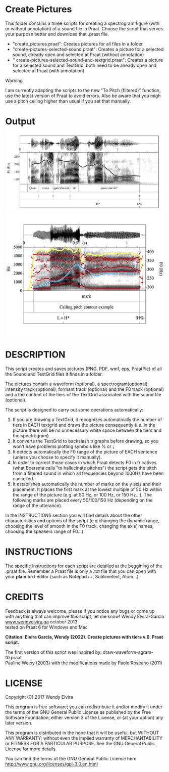  
# Create Pictures
This folder contains a three scripts for creating a spectrogram figure (with or without annotation) of a sound file in Praat. Choose the script that serves your purpose better and download that .praat file.
- "create_pictures.praat": Creates pictures for all files in a folder
- "create-pictures-selected-sound.praat": Creates a picture for a selected sound, already open and selected at Praat (without annotation)
- " create-pictures-selected-sound-and-textgrid.praat": Creates a picture for a selected sound and TextGrid, both need to be already open and selected at Praat (with annotation)

> [!WARNING]  
> I am currently adapting the scripts to the new "To Pitch (filtered)" function, use the latest version of Praat to avoid errors. Also be aware that you migh use a pitch ceiling higher than usual if you set that manually.

# Output
![image](output.png)
![image](output2.png)



# DESCRIPTION
 This script creates and saves pictures (PNG, PDF, wmf, eps, PraatPic) of all the Sound and TextGrid files it finds in a folder.
	
The pictures contain a waveform (optional), a spectrogram(optional), intensity track (optional), formant track (optional) and the F0 track (optional) and a the content of the tiers of the TextGrid associated with the sound file (optional). 
 
The script is designed to carry out some operations automatically:
	
1. If you are drawing a TextGrid, it recognizes automatically the number of tiers in EACH textgrid and draws the picture consequently (i.e. in the picture there will be no unnecessary white space between the tiers and the spectrogram). 
2. It converts the TextGrid to backslash trigraphs before drawing, so you won't have problems plotting symbols like % or ¡
3. It detects automatically the F0 range of the picture of EACH sentence (unless you choose to specify it manually). 
4. In order to correct those cases in which Praat detects F0 in fricatives (what Boersma calls "to hallucinate pitches") the script gets the pitch from a filtered sound in which all frequencies beyond 1000Hz have been cancelled. 
5. It establishes automatically the number of marks on the y axis and their placement. It places the first mark at the lowest multiple of 50 Hz within the range of the picture (e.g. at 50 Hz, or 100 Hz, or 150 Hz...). The following marks are placed every 50/100/150 Hz (depending on the range of the utterance).  
	
In the INSTRUCTIONS section you will find details about the other characteristics and options of the script (e.g changing the dynamic range, choosing the level of smooth in the F0 track, changing the axis' names, choosing the speakers range of F0...)
 	 

# INSTRUCTIONS
The specific instructions for each script are detailed at the beggining of the .praat file. Remember a Praat file is only a .txt file that you can open with your **plain** text editor (such as Notepad++, Sublimetext, Atom...)


# CREDITS
Feedback is always welcome, please if you notice any bugs or come up with anything that can improve this script, let me know!
Wendy Elvira-García
www.wendyelvira.ga
october 2013  
tested on Praat 6 for Windows and Mac  

**Citation: Elvira García, Wendy (2022). Create pictures with tiers v.6. Praat script.**

The first version of this script was inspired by:
draw-waveform-sgram-f0.praat  
Pauline Welby (2003) with the modifications made by Paolo Roseano (2011)  

# LICENSE
Copyright (C) 2017  Wendy Elvira  

This program is free software; you can redistribute it and/or modify it under the terms of the GNU General Public License as published by the Free Software Foundation; either version 3 of the License, or (at your option) any later version.

This program is distributed in the hope that it will be useful,
but WITHOUT ANY WARRANTY; without even the implied warranty of
MERCHANTABILITY or FITNESS FOR A PARTICULAR PURPOSE.  See the
GNU General Public License for more details.

You can find the terms of the GNU General Public License here
http://www.gnu.org/licenses/gpl-3.0.en.html

